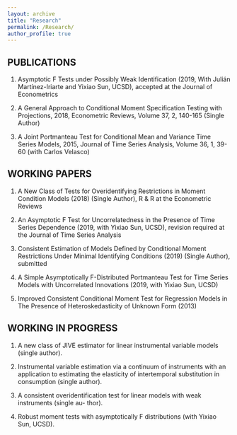 ```yaml
---
layout: archive
title: "Research"
permalink: /Research/
author_profile: true
---
```

## PUBLICATIONS

1. Asymptotic F Tests under Possibly Weak Identification (2019, With Julián Martínez-Iriarte and Yixiao Sun, UCSD), accepted at the Journal of Econometrics	

2. A General Approach to Conditional Moment Specification Testing with Projections,  2018, Econometric Reviews, Volume 37, 2, 140-165 (Single Author)

3.	A Joint Portmanteau Test for Conditional Mean and Variance Time Series Models, 2015, Journal of Time Series Analysis, Volume 36, 1, 39-60 (with Carlos Velasco)

## WORKING PAPERS

1.	A New Class of Tests for Overidentifying Restrictions in Moment Condition Models (2018) (Single Author), R & R at the Econometric Reviews

2.	An Asymptotic F Test for Uncorrelatedness in the Presence of Time Series Dependence (2019, with Yixiao Sun, UCSD), revision required at the Journal of Time Series Analysis

3.	Consistent Estimation of Models Defined by Conditional Moment Restrictions Under Minimal Identifying Conditions (2019) (Single Author), submitted

4.	A Simple Asymptotically F-Distributed Portmanteau Test for Time Series Models with Uncorrelated Innovations (2019, with Yixiao Sun, UCSD)

5.	Improved Consistent Conditional Moment Test for Regression Models in The Presence   of Heteroskedasticity of Unknown Form (2013)

## WORKING  IN PROGRESS

1.	A new class of JIVE estimator for linear instrumental variable models (single author).

2.	Instrumental variable estimation via a continuum of instruments with an application to estimating the elasticity of intertemporal substitution in consumption (single author).

3.	A consistent overidentification test for linear models with weak instruments (single au- thor).

4.	Robust moment tests with asymptotically F distributions (with Yixiao Sun, UCSD).
